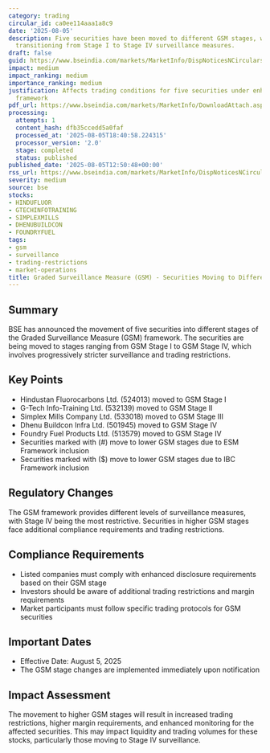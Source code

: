 ```yaml
---
category: trading
circular_id: ca0ee114aaa1a8c9
date: '2025-08-05'
description: Five securities have been moved to different GSM stages, with companies
  transitioning from Stage I to Stage IV surveillance measures.
draft: false
guid: https://www.bseindia.com/markets/MarketInfo/DispNoticesNCirculars.aspx?Noticeid={1640EFA9-7FF5-4D5F-A9F8-0677ADEE4A8E}&noticeno=20250805-36&dt=08/05/2025&icount=36&totcount=61&flag=0
impact: medium
impact_ranking: medium
importance_ranking: medium
justification: Affects trading conditions for five securities under enhanced surveillance
  framework
pdf_url: https://www.bseindia.com/markets/MarketInfo/DownloadAttach.aspx?id=20250805-36&attachedId=9f517dee-f310-4ad2-b89d-73099006e40a
processing:
  attempts: 1
  content_hash: dfb35ccedd5a0faf
  processed_at: '2025-08-05T18:40:58.224315'
  processor_version: '2.0'
  stage: completed
  status: published
published_date: '2025-08-05T12:50:48+00:00'
rss_url: https://www.bseindia.com/markets/MarketInfo/DispNoticesNCirculars.aspx?Noticeid={1640EFA9-7FF5-4D5F-A9F8-0677ADEE4A8E}&noticeno=20250805-36&dt=08/05/2025&icount=36&totcount=61&flag=0
severity: medium
source: bse
stocks:
- HINDUFLUOR
- GTECHINFOTRAINING
- SIMPLEXMILLS
- DHENUBUILDCON
- FOUNDRYFUEL
tags:
- gsm
- surveillance
- trading-restrictions
- market-operations
title: Graded Surveillance Measure (GSM) - Securities Moving to Different GSM Stages
---
```


## Summary

BSE has announced the movement of five securities into different stages of the Graded Surveillance Measure (GSM) framework. The securities are being moved to stages ranging from GSM Stage I to GSM Stage IV, which involves progressively stricter surveillance and trading restrictions.

## Key Points

- Hindustan Fluorocarbons Ltd. (524013) moved to GSM Stage I
- G-Tech Info-Training Ltd. (532139) moved to GSM Stage II
- Simplex Mills Company Ltd. (533018) moved to GSM Stage III
- Dhenu Buildcon Infra Ltd. (501945) moved to GSM Stage IV
- Foundry Fuel Products Ltd. (513579) moved to GSM Stage IV
- Securities marked with (#) move to lower GSM stages due to ESM Framework inclusion
- Securities marked with ($) move to lower GSM stages due to IBC Framework inclusion

## Regulatory Changes

The GSM framework provides different levels of surveillance measures, with Stage IV being the most restrictive. Securities in higher GSM stages face additional compliance requirements and trading restrictions.

## Compliance Requirements

- Listed companies must comply with enhanced disclosure requirements based on their GSM stage
- Investors should be aware of additional trading restrictions and margin requirements
- Market participants must follow specific trading protocols for GSM securities

## Important Dates

- Effective Date: August 5, 2025
- The GSM stage changes are implemented immediately upon notification

## Impact Assessment

The movement to higher GSM stages will result in increased trading restrictions, higher margin requirements, and enhanced monitoring for the affected securities. This may impact liquidity and trading volumes for these stocks, particularly those moving to Stage IV surveillance.